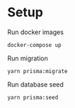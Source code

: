 # Setup

Run docker images

```
docker-compose up
```

Run migration

```
yarn prisma:migrate
```

Run database seed

```
yarn prisma:seed
```
